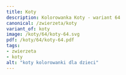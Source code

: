 ```yaml
---
title: Koty
description: Kolorowanka Koty - wariant 64
canonical: /zwierzeta/koty
variant_of: koty
image: /koty/64/koty-64.svg
pdf: /koty/64/koty-64.pdf
tags:
- zwierzeta
- koty
alt: "koty kolorowanki dla dzieci"
---
```

